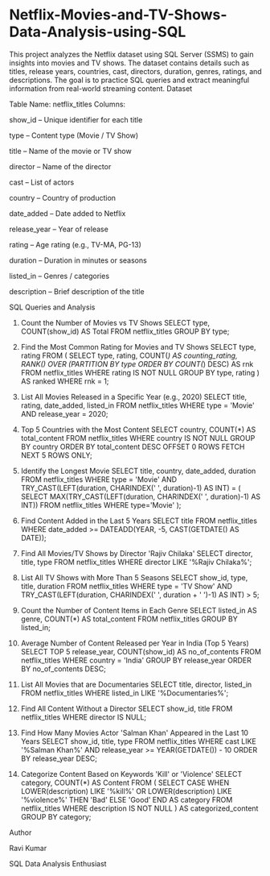 # Netflix-Movies-and-TV-Shows-Data-Analysis-using-SQL
This project analyzes the Netflix dataset using SQL Server (SSMS) to gain insights into movies and TV shows. The dataset contains details such as titles, release years, countries, cast, directors, duration, genres, ratings, and descriptions. The goal is to practice SQL queries and extract meaningful information from real-world streaming content.
Dataset

Table Name: netflix_titles
Columns:

show_id – Unique identifier for each title

type – Content type (Movie / TV Show)

title – Name of the movie or TV show

director – Name of the director

cast – List of actors

country – Country of production

date_added – Date added to Netflix

release_year – Year of release

rating – Age rating (e.g., TV-MA, PG-13)

duration – Duration in minutes or seasons

listed_in – Genres / categories

description – Brief description of the title

SQL Queries and Analysis
1. Count the Number of Movies vs TV Shows
SELECT type, COUNT(show_id) AS Total
FROM netflix_titles
GROUP BY type;

2. Find the Most Common Rating for Movies and TV Shows
SELECT type, rating
FROM (
    SELECT type, rating, COUNT(*) AS counting_rating,
           RANK() OVER (PARTITION BY type ORDER BY COUNT(*) DESC) AS rnk
    FROM netflix_titles
    WHERE rating IS NOT NULL
    GROUP BY type, rating
) AS ranked
WHERE rnk = 1;

3. List All Movies Released in a Specific Year (e.g., 2020)
SELECT title, rating, date_added, listed_in
FROM netflix_titles
WHERE type = 'Movie' AND release_year = 2020;

4. Top 5 Countries with the Most Content
SELECT country, COUNT(*) AS total_content
FROM netflix_titles
WHERE country IS NOT NULL
GROUP BY country
ORDER BY total_content DESC
OFFSET 0 ROWS FETCH NEXT 5 ROWS ONLY;

5. Identify the Longest Movie
SELECT title, country, date_added, duration
FROM netflix_titles
WHERE type = 'Movie'
  AND TRY_CAST(LEFT(duration, CHARINDEX(' ', duration)-1) AS INT) = (
      SELECT MAX(TRY_CAST(LEFT(duration, CHARINDEX(' ', duration)-1) AS INT))
      FROM netflix_titles
      WHERE type='Movie'
  );

6. Find Content Added in the Last 5 Years
SELECT title
FROM netflix_titles
WHERE date_added >= DATEADD(YEAR, -5, CAST(GETDATE() AS DATE));

7. Find All Movies/TV Shows by Director 'Rajiv Chilaka'
SELECT director, title, type
FROM netflix_titles
WHERE director LIKE '%Rajiv Chilaka%';

8. List All TV Shows with More Than 5 Seasons
SELECT show_id, type, title, duration
FROM netflix_titles
WHERE type = 'TV Show'
  AND TRY_CAST(LEFT(duration, CHARINDEX(' ', duration + ' ')-1) AS INT) > 5;

9. Count the Number of Content Items in Each Genre
SELECT listed_in AS genre, COUNT(*) AS total_content
FROM netflix_titles
GROUP BY listed_in;

10. Average Number of Content Released per Year in India (Top 5 Years)
SELECT TOP 5 release_year, COUNT(show_id) AS no_of_contents
FROM netflix_titles
WHERE country = 'India'
GROUP BY release_year
ORDER BY no_of_contents DESC;

11. List All Movies that are Documentaries
SELECT title, director, listed_in
FROM netflix_titles
WHERE listed_in LIKE '%Documentaries%';

12. Find All Content Without a Director
SELECT show_id, title
FROM netflix_titles
WHERE director IS NULL;

13. Find How Many Movies Actor 'Salman Khan' Appeared in the Last 10 Years
SELECT show_id, title, type
FROM netflix_titles
WHERE cast LIKE '%Salman Khan%'
  AND release_year >= YEAR(GETDATE()) - 10
ORDER BY release_year DESC;

14. Categorize Content Based on Keywords 'Kill' or 'Violence'
SELECT category, COUNT(*) AS Content
FROM (
    SELECT CASE 
               WHEN LOWER(description) LIKE '%kill%' OR LOWER(description) LIKE '%violence%' THEN 'Bad'
               ELSE 'Good'
           END AS category
    FROM netflix_titles
    WHERE description IS NOT NULL
) AS categorized_content
GROUP BY category;



Author

Ravi Kumar

SQL Data Analysis Enthusiast
















